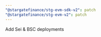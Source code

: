 ```yaml
---
"@stargatefinance/stg-evm-sdk-v2": patch
"@stargatefinance/stg-evm-v2": patch
---
```


Add Sei & BSC deployments
